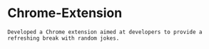 # Chrome-Extension
    Developed a Chrome extension aimed at developers to provide a refreshing break with random jokes.     
